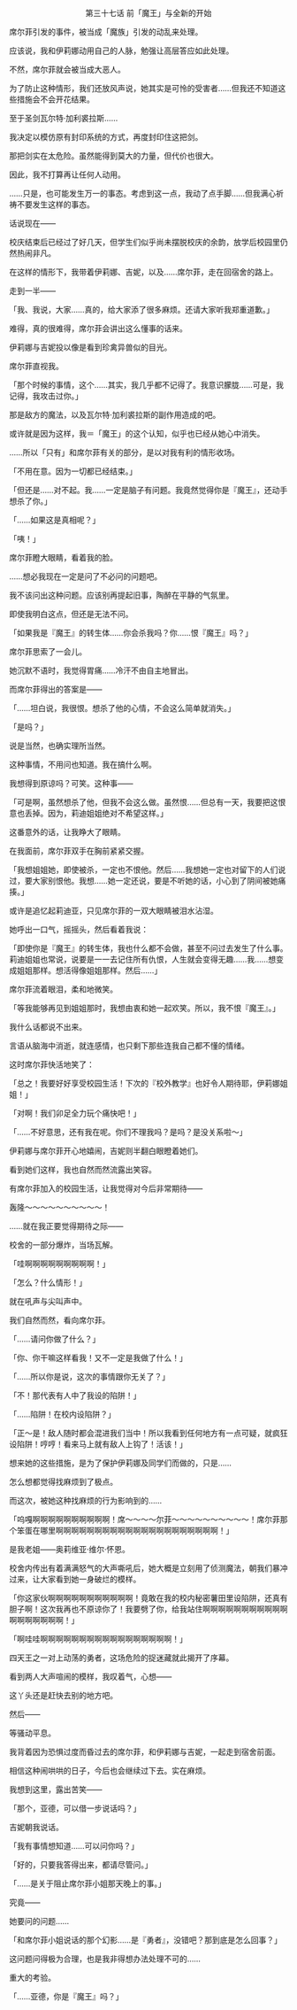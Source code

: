 <p align="center">第三十七话 前「魔王」与全新的开始</p>

席尔菲引发的事件，被当成「魔族」引发的动乱来处理。

应该说，我和伊莉娜动用自己的人脉，勉强让高层答应如此处理。

不然，席尔菲就会被当成大恶人。

为了防止这种情形，我们还放风声说，她其实是可怜的受害者……但我还不知道这些措施会不会开花结果。

至于圣剑瓦尔特·加利裘拉斯……

我决定以模仿原有封印系统的方式，再度封印住这把剑。

那把剑实在太危险。虽然能得到莫大的力量，但代价也很大。

因此，我不打算再让任何人动用。

……只是，也可能发生万一的事态。考虑到这一点，我动了点手脚……但我满心祈祷不要发生这样的事态。

话说现在——

校庆结束后已经过了好几天，但学生们似乎尚未摆脱校庆的余韵，放学后校园里仍然热闹非凡。

在这样的情形下，我带着伊莉娜、吉妮，以及……席尔菲，走在回宿舍的路上。

走到一半——

「我、我说，大家……真的，给大家添了很多麻烦。还请大家听我郑重道歉。」

难得，真的很难得，席尔菲会讲出这么懂事的话来。

伊莉娜与吉妮投以像是看到珍禽异兽似的目光。

席尔菲直视我。

「那个时候的事情，这个……其实，我几乎都不记得了。我意识朦胧……可是，我记得，我攻击过你。」

那是敌方的魔法，以及瓦尔特·加利裘拉斯的副作用造成的吧。

或许就是因为这样，我＝「魔王」的这个认知，似乎也已经从她心中消失。

……所以「只有」和席尔菲有关的部分，是以对我有利的情形收场。

「不用在意。因为一切都已经结束。」

「但还是……对不起。我……一定是脑子有问题。我竟然觉得你是『魔王』，还动手想杀了你。」

「……如果这是真相呢？」

「咦！」

席尔菲瞪大眼睛，看着我的脸。

……想必我现在一定是问了不必问的问题吧。

我不该问出这种问题。应该别再提起旧事，陶醉在平静的气氛里。

即使我明白这点，但还是无法不问。

「如果我是『魔王』的转生体……你会杀我吗？你……恨『魔王』吗？」

席尔菲思索了一会儿。

她沉默不语时，我觉得胃痛……冷汗不由自主地冒出。

而席尔菲得出的答案是——

「……坦白说，我很恨。想杀了他的心情，不会这么简单就消失。」

「是吗？」

说是当然，也确实理所当然。

这种事情，不用问也知道。我在搞什么啊。

我想得到原谅吗？可笑。这种事——

「可是啊，虽然想杀了他，但我不会这么做。虽然恨……但总有一天，我要把这恨意也丢掉。因为，莉迪姐姐绝对不希望这样。」

这番意外的话，让我睁大了眼睛。

在我面前，席尔菲双手在胸前紧紧交握。

「我想姐姐她，即使被杀，一定也不恨他。然后……我想她一定也对留下的人们说过，要大家别恨他。我想……她一定还说，要是不听她的话，小心到了阴间被她痛揍。」

或许是追忆起莉迪亚，只见席尔菲的一双大眼睛被泪水沾湿。

她呼出一口气，摇摇头，然后看着我说：

「即使你是『魔王』的转生体，我也什么都不会做，甚至不问过去发生了什么事。莉迪姐姐也常说，说要是一一去记住所有仇恨，人生就会变得无趣……我……想变成姐姐那样。想活得像姐姐那样。然后……」

席尔菲流着眼泪，柔和地微笑。

「等我能够再见到姐姐那时，我想由衷和她一起欢笑。所以，我不恨『魔王』。」

我什么话都说不出来。

言语从脑海中消逝，就连感情，也只剩下那些连我自己都不懂的情绪。

这时席尔菲快活地笑了：

「总之！我要好好享受校园生活！下次的『校外教学』也好令人期待耶，伊莉娜姐姐！」

「对啊！我们卯足全力玩个痛快吧！」

「……不好意思，还有我在呢。你们不理我吗？是吗？是没关系啦～」

伊莉娜与席尔菲开心地嬉闹，吉妮则半翻白眼瞪着她们。

看到她们这样，我也自然而然流露出笑容。

有席尔菲加入的校园生活，让我觉得对今后非常期待——

轰隆～～～～～～～～～～！

……就在我正要觉得期待之际——

校舍的一部分爆炸，当场瓦解。

「哇啊啊啊啊啊啊啊啊啊！」

「怎么？什么情形！」

就在吼声与尖叫声中。

我们自然而然，看向席尔菲。

「……请问你做了什么？」

「你、你干嘛这样看我！又不一定是我做了什么！」

「……所以你是说，这次的事情跟你无关了？」

「不！那代表有人中了我设的陷阱！」

「……陷阱！在校内设陷阱？」

「正～是！敌人随时都会混进我们当中！所以我看到任何地方有一点可疑，就疯狂设陷阱！哼哼！看来马上就有敌人上钩了！活该！」

想来她的这些措施，是为了保护伊莉娜及同学们而做的，只是……

怎么想都觉得找麻烦到了极点。

而这次，被她这种找麻烦的行为影响到的……

「呜嘎啊啊啊啊啊啊啊啊啊啊！席～～～～尔菲～～～～～～～～～～！席尔菲那个笨蛋在哪里啊啊啊啊啊啊啊啊啊啊啊啊啊啊啊啊啊啊啊啊啊！」

是我老姐——奥莉维亚·维尔·怀恩。

校舍内传出有着满满怒气的大声嘶吼后，她大概是立刻用了侦测魔法，朝我们暴冲过来，让大家看到她一身破烂的模样。

「你这家伙啊啊啊啊啊啊啊啊啊啊啊！竟敢在我的校内秘密薯田里设陷阱，还真有胆子啊！这次我再也不原谅你了！我要劈了你，给我站住啊啊啊啊啊啊啊啊啊啊啊啊啊啊啊啊啊啊！」

「啊哇哇啊啊啊啊啊啊啊啊啊啊啊啊啊啊啊啊啊！」

四天王之一对上动荡的勇者，这场危险的捉迷藏就此揭开了序幕。

看到两人大声喧闹的模样，我叹着气，心想——

这丫头还是赶快去别的地方吧。

然后——

等骚动平息。

我背着因为恐惧过度而昏过去的席尔菲，和伊莉娜与吉妮，一起走到宿舍前面。

相信这种闹哄哄的日子，今后也会继续过下去。实在麻烦。

我想到这里，露出苦笑——

「那个，亚德，可以借一步说话吗？」

吉妮朝我说话。

「我有事情想知道……可以问你吗？」

「好的，只要我答得出来，都请尽管问。」

「……是关于阻止席尔菲小姐那天晚上的事。」

究竟——

她要问的问题……

「和席尔菲小姐说话的那个幻影……是『勇者』，没错吧？那到底是怎么回事？」

这问题问得极为合理，也是我非得想办法处理不可的……

重大的考验。

「……亚德，你是『魔王』吗？」

